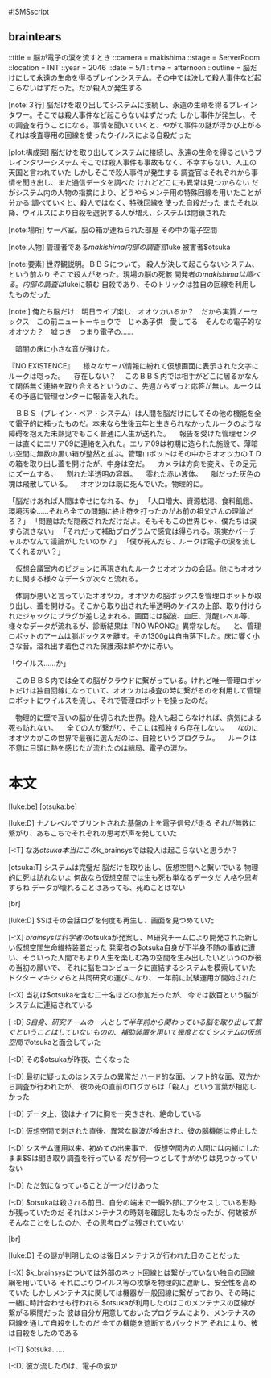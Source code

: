 #!SMSscript

## braintears

::title = 脳が電子の涙を流すとき
::camera = makishima
::stage = ServerRoom
::location = INT
::year = 2046
::date = 5/1
::time = afternoon
::outline = 脳だけにして永遠の生命を得るブレインシステム。その中では決して殺人事件など起こらないはずだった。だが殺人が発生する

[note:３行]
脳だけを取り出してシステムに接続し、永遠の生命を得るブレインタワー。そこでは殺人事件など起こらないはずだった
しかし事件が発生し、その調査を行うことになる。事情を聞いていくと、やがて事件の謎が浮かび上がる
それは検査専用の回線を使ったウイルスによる自殺だった

[plot:構成案]
脳だけを取り出してシステムに接続し、永遠の生命を得るというブレインタワーシステム
そこでは殺人事件も事故もなく、不幸すらない、人工の天国と言われていた
しかしそこで殺人事件が発生する
調査官はそれぞれから事情を聞き出し、また通信データを調べた
けれどどこにも異常は見つからない
だがシステム内の人物の指摘により、どうやらメンテ用の特殊回線を用いたことが分かる
調べていくと、殺人ではなく、特殊回線を使った自殺だった
またそれ以降、ウイルスにより自殺を選択する人が増え、システムは閉鎖された

[note:場所]
サーバ室。脳の箱が連ねられた部屋
その中の電子空間

[note:人物]
管理者である$makishima
内部の調査官$luke
被害者$otsuka

[note:要素]
世界観説明。ＢＢＳについて。
殺人が決して起こらないシステム、という前ふり
そこで殺人があった。現場の脳の死骸
開発者の$makishimaは調べる。内部の調査は$lukeに頼む
自殺であり、そのトリックは独自の回線を利用したものだった

[note:]
俺たち脳だけ　明日ライブ楽し　オオツカいるか？　だから実質ノーセックス　この前ニュートーキョウで　じゃあ子供　愛してる　そんなの電子的な　オオツカ？　嘘つき　つまり電子の……

　暗闇の床に小さな音が弾けた。

『NO EXISTENCE』
　様々なサーバ情報に紛れて仮想画面に表示された文字にルークは唸った。
　存在しない？
　このＢＢＳ内では相手がどこに居るかなんて関係無く連絡を取り合えるというのに、先週からずっと応答が無い。ルークはその予感に管理センターに報告を入れた。

　ＢＢＳ（ブレイン・ベア・システム）は人間を脳だけにしてその他の機能を全て電子的に補ったものだ。本来なら生後五年と生きられなかったルークのような障碍を抱えた未熟児でもごく普通に人生が送れた。
　報告を受けた管理センターは直ぐにエリア09に連絡を入れた。エリア09は初期に造られた施設で、薄暗い空間に無数の黒い箱が整然と並ぶ。管理ロボットはその中からオオツカのＩＤの箱を取り出し蓋を開けたが、中身は空だ。
　カメラは方向を変え、その足元にズームする。
　割れた半透明の容器。
　零れた赤い液体。
　脳だった灰色の塊は飛散している。
　オオツカは既に死んでいた。物理的に。

「脳だけあれば人間は幸せになれる、か」
「人口増大、資源枯渇、食料飢餓、環境汚染……それら全ての問題に終止符を打ったのがお前の祖父さんの理論だろ？」
「問題はただ隠蔽されただけだよ。そもそもこの世界じゃ、僕たちは涙すら流さない」
「それだって補助プログラムで感覚は得られる。現実かバーチャルかなんて議論がしたいのか？」
「僕が死んだら、ルークは電子の涙を流してくれるかい？」

　仮想会議室内のビジョンに再現されたルークとオオツカの会話。他にもオオツカに関する様々なデータが次々と流れる。

　体調が悪いと言っていたオオツカ。オオツカの脳ボックスを管理ロボットが取り出し、蓋を開ける。そこから取り出された半透明のケイスの上部、取り付けられたジャックにプラグが差し込まれる。画面には脳波、血圧、覚醒レベル等、様々なデータが流れるが、診断結果は『NO WRONG』異常なしだ。
　と、管理ロボットのアームは脳ボックスを離す。その1300gは自由落下した。床に響く小さな音。溢れ出す着色された保護液は鮮やかに赤い。

「ウイルス……か」

　このＢＢＳ内では全ての脳がクラウドに繋がっている。けれど唯一管理ロボットだけは独自回線になっていて、オオツカは検査の時に繋がるのを利用して管理ロボットにウイルスを流し、それで管理ロボットを操ったのだ。

　物理的に壁で互いの脳が仕切られた世界。殺人も起こらなければ、病気による死も訪れない。
　全ての人が繋がり、そこには孤独すら存在しない。
　なのにオオツカがこの世界で最後に選んだのは、自殺というプログラム。
　ルークは不意に目頭に熱を感じたが流れたのは結局、電子の涙か。

# 本文

[luke:be]
[otsuka:be]

[luke:D]
ナノレベルでプリントされた基盤の上を電子信号が走る
それが無数に繋がり、あちこちでそれぞれの思考が声を発していた

[-:T]
なあ$otsuka
本当にこの$k_brainsysでは殺人は起こらないと思うか？

[otsuka:T]
システムは完璧だ
脳だけを取り出し、仮想空間へと繋いでいる
物理的に死は訪れないよ
何故なら仮想空間では生も死も単なるデータだ
人格や思考すらね
データが壊れることはあっても、死ぬことはない

[br]

[luke:D]
$Sはその会話ログを何度も再生し、画面を見つめていた

[-:X]
$brainsysは科学者の$otsukaが発案し、Ｍ研究チームにより開発された新しい仮想空間生命維持装置だった
発案者の$otsuka自身が下半身不随の事故に遭い、そういった人間でもより人生を楽しむ為の空間を生み出したいというのが彼の当初の願いで、
それに脳をコンピュータに直結するシステムを模索していたドクターマキシマらと共同研究の運びになり、
一年前に試験運用が開始された

[-:X]
当初は$otsukaを含む二十名ほどの参加だったが、
今では数百という脳がシステムに連結されている

[-:D]
$S自身、研究チームの一人として半年前から関わっている
脳を取り出して繋ぐということはしていないものの、補助装置を用いて幾度となくシステムの仮想空間で$otsukaと面会していた

[-:D]
その$otsukaが昨夜、亡くなった

[-:D]
最初に疑ったのはシステムの異常だ
ハード的な面、ソフト的な面、双方から調査が行われたが、
彼の死の直前のログからは「殺人」という言葉が相応しかった

[-:D]
データ上、彼はナイフに胸を一突きされ、絶命している

[-:D]
仮想空間で刺された直後、異常な脳波が検出され、彼の脳機能は停止した

[-:D]
システム運用以来、初めての出来事で、
仮想空間内の人間には内緒にしたまま$Sは聞き取り調査を行っている
だが何一つとして手がかりは見つかっていない

[-:D]
ただ気になっていることが一つだけあった

[-:D]
$otsukaは殺される前日、自分の端末で一瞬外部にアクセスしている形跡が残っていたのだ
それはメンテナスの時刻を確認したものだったが、何故彼がそんなことをしたのか、その思考ログは残されていない

[br]

[luke:D]
その謎が判明したのは後日メンテナスが行われた日のことだった

[-:X]
$k_brainsysについては外部のネット回線とは繋がっていない独自の回線網を用いている
それによりウイルス等の攻撃を物理的に遮断し、安全性を高めていた
しかしメンテナスに関しては機器が一般回線に繋がっており、その時に一緒に時計合わせも行われる
$otsukaが利用したのはこのメンテナスの回線が繋がる瞬間だった
彼は自分が用意しておいたプログラムにより、メンテナスの回線を通して自殺をしたのだ
全ての機能を遮断するバックドア
それにより、彼は自殺をしたのである

[-:T]
$otsuka……

[-:D]
彼が流したのは、電子の涙か

